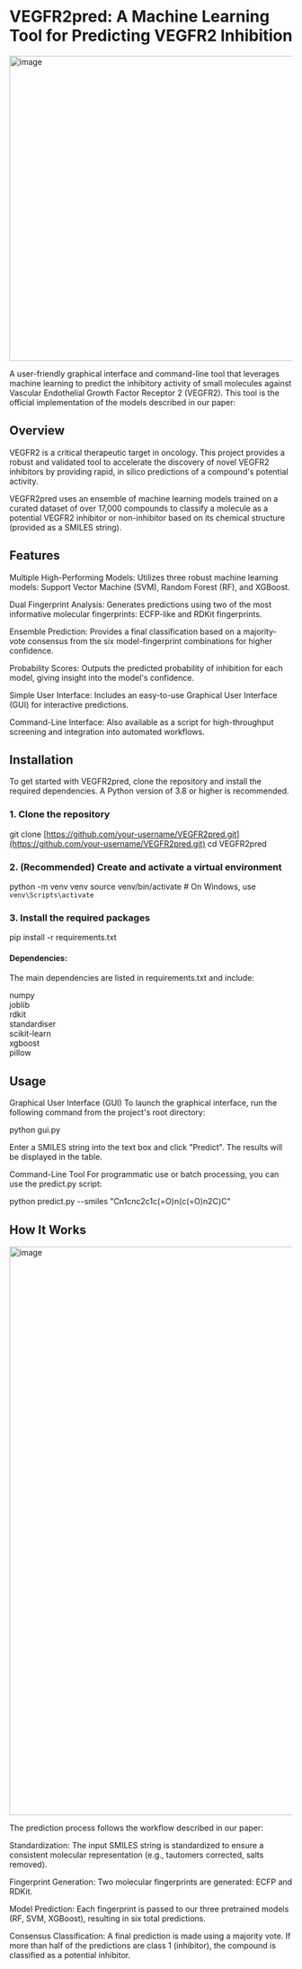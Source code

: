 # VEGFR2pred: A Machine Learning Tool for Predicting VEGFR2 Inhibition

<img width="974" height="542" alt="image" src="https://github.com/user-attachments/assets/8c6f4e2f-f459-4cf6-a2e9-d8af689120cc" />

A user-friendly graphical interface and command-line tool that leverages machine learning to predict the inhibitory activity of small molecules against Vascular Endothelial Growth Factor Receptor 2 (VEGFR2). This tool is the official implementation of the models described in our paper:

## Overview
VEGFR2 is a critical therapeutic target in oncology. This project provides a robust and validated tool to accelerate the discovery of novel VEGFR2 inhibitors by providing rapid, in silico predictions of a compound's potential activity.

VEGFR2pred uses an ensemble of machine learning models trained on a curated dataset of over 17,000 compounds to classify a molecule as a potential VEGFR2 inhibitor or non-inhibitor based on its chemical structure (provided as a SMILES string).


## Features
Multiple High-Performing Models: Utilizes three robust machine learning models: Support Vector Machine (SVM), Random Forest (RF), and XGBoost.

Dual Fingerprint Analysis: Generates predictions using two of the most informative molecular fingerprints: ECFP-like and RDKit fingerprints.

Ensemble Prediction: Provides a final classification based on a majority-vote consensus from the six model-fingerprint combinations for higher confidence.

Probability Scores: Outputs the predicted probability of inhibition for each model, giving insight into the model's confidence.

Simple User Interface: Includes an easy-to-use Graphical User Interface (GUI) for interactive predictions.

Command-Line Interface: Also available as a script for high-throughput screening and integration into automated workflows.

## Installation
To get started with VEGFR2pred, clone the repository and install the required dependencies. A Python version of 3.8 or higher is recommended.

### 1. Clone the repository
git clone [https://github.com/your-username/VEGFR2pred.git](https://github.com/your-username/VEGFR2pred.git)
cd VEGFR2pred

### 2. (Recommended) Create and activate a virtual environment
python -m venv venv
source venv/bin/activate  # On Windows, use `venv\Scripts\activate`

### 3. Install the required packages
pip install -r requirements.txt
#### Dependencies:
The main dependencies are listed in requirements.txt and include:

numpy  
joblib  
rdkit  
standardiser  
scikit-learn  
xgboost  
pillow  

## Usage
Graphical User Interface (GUI)
To launch the graphical interface, run the following command from the project's root directory:

python gui.py

Enter a SMILES string into the text box and click "Predict". The results will be displayed in the table.

Command-Line Tool
For programmatic use or batch processing, you can use the predict.py script:

python predict.py --smiles "Cn1cnc2c1c(=O)n(c(=O)n2C)C"


## How It Works

<img width="2162" height="1010" alt="image" src="https://github.com/user-attachments/assets/43a60bad-a977-4dc3-9e0a-72eab5509f01" />

The prediction process follows the workflow described in our paper:

Standardization: The input SMILES string is standardized to ensure a consistent molecular representation (e.g., tautomers corrected, salts removed).

Fingerprint Generation: Two molecular fingerprints are generated: ECFP and RDKit.

Model Prediction: Each fingerprint is passed to our three pretrained models (RF, SVM, XGBoost), resulting in six total predictions.

Consensus Classification: A final prediction is made using a majority vote. If more than half of the predictions are class 1 (inhibitor), the compound is classified as a potential inhibitor.


